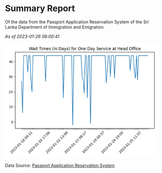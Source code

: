 # Summary Report

Of the data from the Passport Application Reservation System of the Sri Lanka Department of Immigration and Emigration.

*As of 2023-01-26 06:00:41*

![Wait Time Chart](summary.wait_time_chart.png)

Data Source: [Passport Application Reservation System](https://eservices.immigration.gov.lk:8443/appointment/pages/reservationApplication.xhtml)